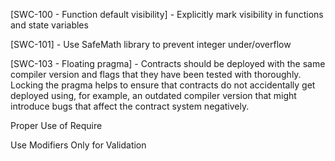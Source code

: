 [SWC-100 - Function default visibility] - Explicitly mark visibility in functions and state variables

[SWC-101] - Use SafeMath library to prevent integer under/overflow

[SWC-103 - Floating pragma] - Contracts should be deployed with the same compiler version and flags that they have been tested with thoroughly. Locking the pragma helps to ensure that contracts do not accidentally get deployed using, for example, an outdated compiler version that might introduce bugs that affect the contract system negatively.

Proper Use of Require

Use Modifiers Only for Validation
